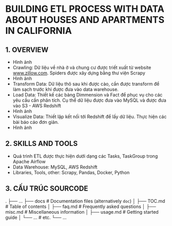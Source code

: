 # BUILDING ETL PROCESS WITH DATA ABOUT HOUSES AND APARTMENTS IN CALIFORNIA

## 1. OVERVIEW
- Hình ảnh
- Crawling: Dữ liệu về nhà ở và chung cư được triết xuất từ website www.zillow.com. Spiders được xây dựng bằng thư viện Scrapy
- Hình ảnh
- Transform Data: Dữ liệu thô sau khi được cào, cần được transform để làm sạch trước khi được đưa vào data warehouse.
- Load Data: Thiết kế các bảng Dimmension và Fact để phục vụ cho các yêu cầu cần phân tích. Cụ thể dữ liệu được đưa vào MySQL và được đưa vào S3 - AWS Redshift
- Hình ảnh
- Visualize Data: Thiết lập kết nối tới Redshift để lấy dữ liệu. Thực hiện các bài báo cáo đơn giản.
- Hình ảnh

## 2. SKILLS AND TOOLS
- Quá trình ETL được thực hiện dưới dạng các Tasks, TaskGroup trong Apache Airflow
- Data Warehouse: MySQL, AWS Redshift
- Libraries, Tools, other: Scrapy, Pandas, Docker, Python

## 3. CẤU TRÚC SOURCODE
.
    ├── ...
    ├── docs                    # Documentation files (alternatively `doc`)
    │   ├── TOC.md              # Table of contents
    │   ├── faq.md              # Frequently asked questions
    │   ├── misc.md             # Miscellaneous information
    │   ├── usage.md            # Getting started guide
    │   └── ...                 # etc.
    └── ...
